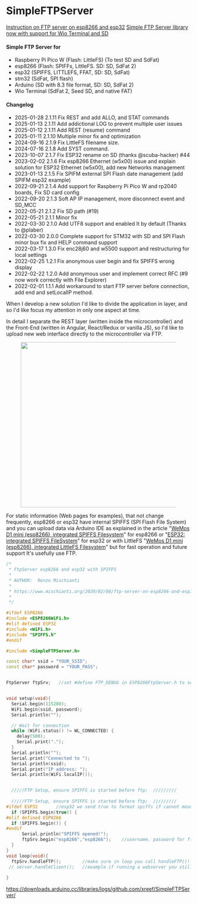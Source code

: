 # SimpleFTPServer

[Instruction on FTP server on esp8266 and esp32](https://www.mischianti.org/2020/02/08/ftp-server-on-esp8266-and-esp32)
[Simple FTP Server library now with support for Wio Terminal and SD](https://www.mischianti.org/2021/07/01/simple-ftp-server-library-now-with-support-for-wio-terminal-and-sd/)

#### Simple FTP Server for 
 - Raspberry Pi Pico W (Flash: LittleFS) (To test SD and SdFat)
 - esp8266 (Flash: SPIFFs, LittleFS. SD: SD, SdFat 2)
 - esp32 (SPIFFS, LITTLEFS, FFAT, SD: SD, SdFat)
 - stm32 (SdFat, SPI flash)
 - Arduino (SD with 8.3 file format, SD: SD, SdFat 2)
 - Wio Terminal (SdFat 2, Seed SD, and native FAT)

#### Changelog
- 2025-01-28 2.1.11 Fix REST and add ALLO, and STAT commands
- 2025-01-13 2.1.11 Add addictional LOG to prevent multiple user issues
- 2025-01-12 2.1.11 Add REST (resume) command
- 2025-01-11 2.1.10 Multiple minor fix and optimization
- 2024-09-16 2.1.9 Fix LittleFS filename size.
- 2024-07-16 2.1.8 Add SYST command.
- 2023-10-07 2.1.7 Fix ESP32 rename on SD (thanks @scuba-hacker) #44
- 2023-02-02 2.1.6 Fix esp8266 Ethernet (w5x00) issue and explain solution for ESP32 Ethernet (w5x00), add new Networks management
- 2023-01-13 2.1.5 Fix SPIFM external SPI Flash date management (add SPIFM esp32 example)
- 2022-09-21 2.1.4 Add support for Raspberry Pi Pico W and rp2040 boards, Fix SD card config
- 2022-09-20 2.1.3 Soft AP IP management, more disconnect event and SD_MCC
- 2022-05-21 2.1.2 Fix SD path (#19)
- 2022-05-21 2.1.1 Minor fix
- 2022-03-30 2.1.0 Add UTF8 support and enabled It by default (Thanks to @plaber)
- 2022-03-30 2.0.0 Complete support for STM32 with SD and SPI Flash minor bux fix and HELP command support
- 2022-03-17 1.3.0 Fix enc28j60 and w5500 support and restructuring for local settings
- 2022-02-25 1.2.1 Fix anonymous user begin and fix SPIFFS wrong display
- 2022-02-22 1.2.0 Add anonymous user and implement correct RFC (#9 now work correctly with File Explorer)
- 2022-02-01 1.1.1 Add workaround to start FTP server before connection, add end and setLocalIP method.

<!-- wp:paragraph -->
<p>When I develop a new solution I'd like to divide the application in layer, and so I'd like focus my attention in only one aspect at time. </p>
<!-- /wp:paragraph -->

<!-- wp:paragraph -->
<p> In detail I separate the REST layer (written inside the microcontroller) and the Front-End (written in Angular, React/Redux or vanilla JS), so I'd like to upload new web interface directly to the microcontroller via FTP. </p>
<!-- /wp:paragraph -->

<!-- wp:image {"align":"center","id":2155} -->
<div class="wp-block-image"><figure class="aligncenter"><img width="450px" src="https://www.mischianti.org/wp-content/uploads/2019/06/FTPTransferEsp8266-1024x662.jpg" alt="" class="wp-image-2155"/><figcaption></figcaption></figure></div>
<!-- /wp:image -->

<!-- wp:paragraph -->
<p>For static information (Web pages for examples), that not change frequently, esp8266 or esp32 have internal SPIFFS (SPI Flash File System) and you can upload data via Arduino IDE as explained in the article  "<a href="https://www.mischianti.org/2019/08/30/wemos-d1-mini-esp8266-integrated-spiffs-filesistem-part-2/">WeMos D1 mini (esp8266), integrated SPIFFS Filesystem</a>" for esp8266 or "<a rel="noreferrer noopener" href="https://www.mischianti.org/2020/06/04/esp32-integrated-spiffs-filesystem-part-2/" target="_blank">ESP32: integrated SPIFFS FileSystem</a>" for esp32 or with LittleFS "<a href="https://www.mischianti.org/2020/06/22/wemos-d1-mini-esp8266-integrated-littlefs-filesystem-part-5/">WeMos D1 mini (esp8266), integrated LittleFS Filesystem</a>" but for fast operation and future support It's usefully use FTP.</p>
<!-- /wp:paragraph -->



```cpp
/*
 * FtpServer esp8266 and esp32 with SPIFFS
 *
 * AUTHOR:  Renzo Mischianti
 *
 * https://www.mischianti.org/2020/02/08/ftp-server-on-esp8266-and-esp32
 *
 */

#ifdef ESP8266
#include <ESP8266WiFi.h>
#elif defined ESP32
#include <WiFi.h>
#include "SPIFFS.h"
#endif

#include <SimpleFTPServer.h>

const char* ssid = "YOUR_SSID";
const char* password = "YOUR_PASS";


FtpServer ftpSrv;   //set #define FTP_DEBUG in ESP8266FtpServer.h to see ftp verbose on serial


void setup(void){
  Serial.begin(115200);
  WiFi.begin(ssid, password);
  Serial.println("");

  // Wait for connection
  while (WiFi.status() != WL_CONNECTED) {
    delay(500);
    Serial.print(".");
  }
  Serial.println("");
  Serial.print("Connected to ");
  Serial.println(ssid);
  Serial.print("IP address: ");
  Serial.println(WiFi.localIP());


  /////FTP Setup, ensure SPIFFS is started before ftp;  /////////
  
  /////FTP Setup, ensure SPIFFS is started before ftp;  /////////
#ifdef ESP32       //esp32 we send true to format spiffs if cannot mount
  if (SPIFFS.begin(true)) {
#elif defined ESP8266
  if (SPIFFS.begin()) {
#endif
      Serial.println("SPIFFS opened!");
      ftpSrv.begin("esp8266","esp8266");    //username, password for ftp.  set ports in ESP8266FtpServer.h  (default 21, 50009 for PASV)
  }    
}
void loop(void){
  ftpSrv.handleFTP();        //make sure in loop you call handleFTP()!!  
 // server.handleClient();   //example if running a webserver you still need to call .handleClient();
 
}
```

https://downloads.arduino.cc/libraries/logs/github.com/xreef/SimpleFTPServer/